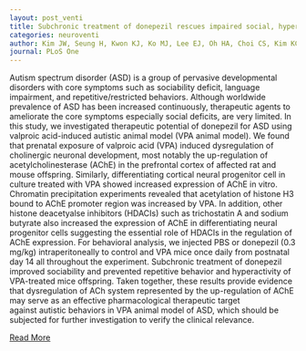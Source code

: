 ```yaml
---
layout: post_venti
title: Subchronic treatment of donepezil rescues impaired social, hyperactive, and stereotypic behavior in valproic acid-induced animal model of autism
categories: neuroventi
author: Kim JW, Seung H, Kwon KJ, Ko MJ, Lee EJ, Oh HA, Choi CS, Kim KC, Gonzales EL, You JS, Choi DH, Lee J, Han SH, Yang SM, Cheong JH, Shin CY, Bahn GH
journal: PLoS One
---
```


Autism spectrum disorder (ASD) is a group of pervasive developmental disorders with core symptoms such as sociability deficit, language impairment, and repetitive/restricted behaviors. Although worldwide prevalence of ASD has been increased continuously, therapeutic agents to ameliorate the core symptoms especially social deficits, are very limited. In this study, we investigated therapeutic potential of donepezil for ASD using valproic acid-induced autistic animal model (VPA animal model). We found that prenatal exposure of valproic acid (VPA) induced dysregulation of cholinergic neuronal development, most notably the up-regulation of acetylcholinesterase (AChE) in the prefrontal cortex of affected rat and mouse offspring. Similarly, differentiating cortical neural progenitor cell in culture treated with VPA showed increased expression of AChE in vitro. Chromatin precipitation experiments revealed that acetylation of histone H3 bound to AChE promoter region was increased by VPA. In addition, other histone deacetyalse inhibitors (HDACIs) such as trichostatin A and sodium butyrate also increased the expression of AChE in differentiating neural progenitor cells suggesting the essential role of HDACIs in the regulation of AChE expression. For behavioral analysis, we injected PBS or donepezil (0.3 mg/kg) intraperitoneally to control and VPA mice once daily from postnatal day 14 all throughout the experiment. Subchronic treatment of donepezil improved sociability and prevented repetitive behavior and hyperactivity of VPA-treated mice offspring. Taken together, these results provide evidence that dysregulation of ACh system represented by the up-regulation of AChE may serve as an effective pharmacological therapeutic target against autistic behaviors in VPA animal model of ASD, which should be subjected for further investigation to verify the clinical relevance.


[Read More](https://www.ncbi.nlm.nih.gov/pubmed/25133713)
